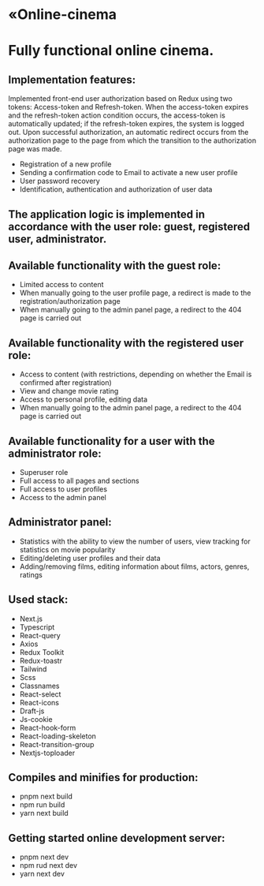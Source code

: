 # «Online-cinema

# Fully functional online cinema.

## Implementation features:

Implemented front-end user authorization based on Redux using two tokens: Access-token and Refresh-token. When the access-token expires and the refresh-token action condition occurs, the access-token is automatically updated; if the refresh-token expires, the system is logged out. Upon successful authorization, an automatic redirect occurs from the authorization page to the page from which the transition to the authorization page was made.

- Registration of a new profile
- Sending a confirmation code to Email to activate a new user profile
- User password recovery
- Identification, authentication and authorization of user data

## The application logic is implemented in accordance with the user role: guest, registered user, administrator.

## Available functionality with the guest role:

- Limited access to content
- When manually going to the user profile page, a redirect is made to the registration/authorization page
- When manually going to the admin panel page, a redirect to the 404 page is carried out

## Available functionality with the registered user role:

- Access to content (with restrictions, depending on whether the Email is confirmed after registration)
- View and change movie rating
- Access to personal profile, editing data
- When manually going to the admin panel page, a redirect to the 404 page is carried out

## Available functionality for a user with the administrator role:

- Superuser role
- Full access to all pages and sections
- Full access to user profiles
- Access to the admin panel

## Administrator panel:

- Statistics with the ability to view the number of users, view tracking for statistics on movie popularity
- Editing/deleting user profiles and their data
- Adding/removing films, editing information about films, actors, genres, ratings

## Used stack:

- Next.js
- Typescript
- React-query
- Axios
- Redux Toolkit
- Redux-toastr
- Tailwind
- Scss
- Classnames
- React-select
- React-icons
- Draft-js
- Js-cookie
- React-hook-form
- React-loading-skeleton
- React-transition-group
- Nextjs-toploader

## Compiles and minifies for production:

- pnpm next build
- npm run build
- yarn next build

## Getting started online development server:

- pnpm next dev
- npm rud next dev
- yarn next dev
